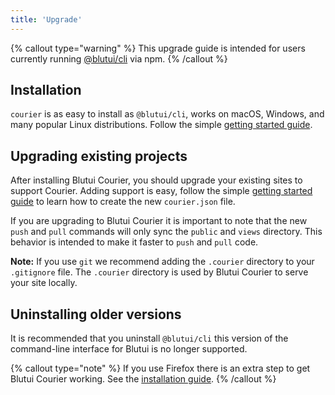 ```yaml
---
title: 'Upgrade'
---
```


{% callout type="warning" %}
This upgrade guide is intended for users currently running [@blutui/cli](https://www.npmjs.com/package/@blutui/cli) via npm.
{% /callout %}

## Installation

`courier` is as easy to install as `@blutui/cli`, works on macOS, Windows, and many popular Linux distributions. Follow the simple [getting started guide](/docs/courier/getting-started).

## Upgrading existing projects

After installing Blutui Courier, you should upgrade your existing sites to support Courier. Adding support is easy, follow the simple [getting started guide](/docs/courier/getting-started) to learn how to create the new `courier.json` file.

If you are upgrading to Blutui Courier it is important to note that the new `push` and `pull` commands will only sync the `public` and `views` directory. This behavior is intended to make it faster to `push` and `pull` code.

**Note:** If you use `git` we recommend adding the `.courier` directory to your `.gitignore` file. The `.courier` directory is used by Blutui Courier to serve your site locally.

## Uninstalling older versions

It is recommended that you uninstall `@blutui/cli` this version of the command-line interface for Blutui is no longer supported.

{% callout type="note" %}
If you use Firefox there is an extra step to get Blutui Courier working. See the [installation guide](/docs/courier/installation/macos).
{% /callout %}

